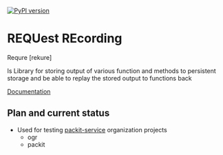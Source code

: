 [![PyPI version](https://badge.fury.io/py/requre.svg)](https://badge.fury.io/py/requre)

# REQUest REcording

Requre \[rekure\]

Is Library for storing output of various function and methods to
persistent storage and be able to replay the stored output to functions
back

[Documentation](https://requre.readthedocs.io/en/latest/)

## Plan and current status

- Used for testing [packit-service](https://github.com/packit-service) organization projects
  - ogr
  - packit
